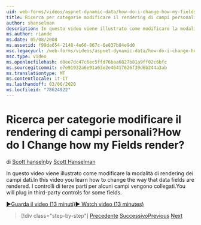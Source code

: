 ```yaml
---
uid: web-forms/videos/aspnet-dynamic-data/how-do-i-change-how-my-fields-render
title: Ricerca per categorie modificare il rendering di campi personali? | Microsoft Docs
author: shanselman
description: In questo video viene illustrato come modificare la modalità di rendering dei campi dati. I controlli di terze parti per alcuni campi vengono collegati.
ms.author: riande
ms.date: 05/08/2008
ms.assetid: f99da654-2148-4e66-867c-6e837b84e9d0
msc.legacyurl: /web-forms/videos/aspnet-dynamic-data/how-do-i-change-how-my-fields-render
msc.type: video
ms.openlocfilehash: d0ee7dc47c6ec5ffd76baa6827b81a9ff02c6bfc
ms.sourcegitcommit: e7e91932a6e91a63e2e46417626f39d6b244a3ab
ms.translationtype: MT
ms.contentlocale: it-IT
ms.lasthandoff: 03/06/2020
ms.locfileid: "78624922"
---
```

# <a name="how-do-i-change-how-my-fields-render"></a><span data-ttu-id="7ab22-105">Ricerca per categorie modificare il rendering di campi personali?</span><span class="sxs-lookup"><span data-stu-id="7ab22-105">How do I Change how my Fields render?</span></span>

<span data-ttu-id="7ab22-106">di [Scott hanseln](https://github.com/shanselman)</span><span class="sxs-lookup"><span data-stu-id="7ab22-106">by [Scott Hanselman](https://github.com/shanselman)</span></span>

<span data-ttu-id="7ab22-107">In questo video viene illustrato come modificare la modalità di rendering dei campi dati.</span><span class="sxs-lookup"><span data-stu-id="7ab22-107">In this video you learn how to change the way that data fields are rendered.</span></span> <span data-ttu-id="7ab22-108">I controlli di terze parti per alcuni campi vengono collegati.</span><span class="sxs-lookup"><span data-stu-id="7ab22-108">You will plug in third-party controls for some fields.</span></span>

[<span data-ttu-id="7ab22-109">&#9654;Guarda il video (13 minuti)</span><span class="sxs-lookup"><span data-stu-id="7ab22-109">&#9654; Watch video (13 minutes)</span></span>](https://channel9.msdn.com/Blogs/ASP-NET-Site-Videos/how-do-i-change-how-my-fields-render)

> [!div class="step-by-step"]
> <span data-ttu-id="7ab22-110">[Precedente](how-do-i-enable-inline-gridview-editing.md)
> [Successivo](how-do-i-handle-business-logic-exceptions.md)</span><span class="sxs-lookup"><span data-stu-id="7ab22-110">[Previous](how-do-i-enable-inline-gridview-editing.md)
[Next](how-do-i-handle-business-logic-exceptions.md)</span></span>

